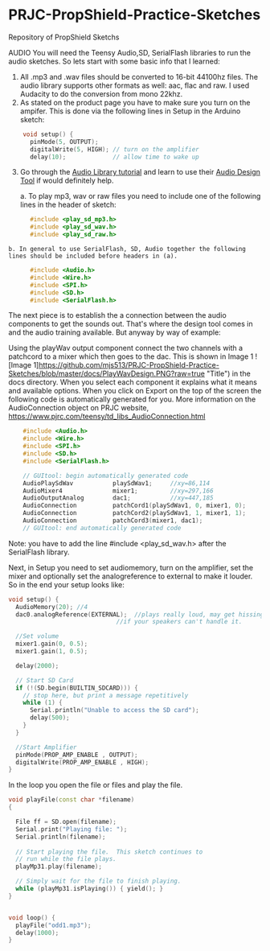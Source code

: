 # PRJC-PropShield-Practice-Sketches
Repository of PropShield Sketchs

AUDIO
You will need the Teensy Audio,SD, SerialFlash libraries to run the audio sketches.  So lets start with some basic info that I learned:

1. All .mp3 and .wav files should be converted to 16-bit 44100hz files.  The audio library supports other formats as well: aac, flac and raw.  I used Audacity to do the conversion from mono 22khz.
2. As stated on the product page you have to make sure you turn on the ampifer.  This is done via the following lines in Setup in the Arduino sketch:
```c++
    void setup() {
      pinMode(5, OUTPUT);
      digitalWrite(5, HIGH); // turn on the amplifier
      delay(10);             // allow time to wake up
```
3. Go through the [Audio Library tutorial](https://www.pjrc.com/teensy/td_libs_Audio.html) and learn to use their [Audio Design Tool](https://www.pjrc.com/teensy/gui/index.html) if would definitely help.

    a.  To play mp3, wav or raw files you need to include one of the following lines in the header of sketch:
```c++
      #include <play_sd_mp3.h>
      #include <play_sd_wav.h>
      #include <play_sd_raw.h>
```
    b. In general to use SerialFlash, SD, Audio together the following lines should be included before headers in (a).
```c++
      #include <Audio.h>
      #include <Wire.h>
      #include <SPI.h>
      #include <SD.h>
      #include <SerialFlash.h>
```

The next piece is to establish the a connection between the audio components to get the sounds out.  That's where the design tool comes in and the audio training available.  But anyway by way of example:

Using the playWav output component connect the two channels with a patchcord to a mixer which then goes to the dac.  This is shown in Image 1 ![Image 1]https://github.com/mjs513/PRJC-PropShield-Practice-Sketches/blob/master/docs/PlayWavDesign.PNG?raw=true "Title") in the docs directory. When you select each component it explains what it means and available options.  When you click on Export on the top of the screen the following code is automatically generated for you.  More information on the AudioConnection object on PRJC website, https://www.pjrc.com/teensy/td_libs_AudioConnection.html
```c++
    #include <Audio.h>
    #include <Wire.h>
    #include <SPI.h>
    #include <SD.h>
    #include <SerialFlash.h>

    // GUItool: begin automatically generated code
    AudioPlaySdWav           playSdWav1;     //xy=86,114
    AudioMixer4              mixer1;         //xy=297,166
    AudioOutputAnalog        dac1;           //xy=447,185
    AudioConnection          patchCord1(playSdWav1, 0, mixer1, 0);
    AudioConnection          patchCord2(playSdWav1, 1, mixer1, 1);
    AudioConnection          patchCord3(mixer1, dac1);
    // GUItool: end automatically generated code
```
Note: you have to add the line #include <play_sd_wav.h> after the SerialFlash library.

Next, in Setup you need to set audiomemory, turn on the amplifier, set the mixer and optionally set the analogreference to external to make it louder.  So in the end your setup looks like:
```c++
void setup() {
  AudioMemory(20); //4
  dac0.analogReference(EXTERNAL);  //plays really loud, may get hissing
                              //if your speakers can't handle it.

  //Set volume
  mixer1.gain(0, 0.5);
  mixer1.gain(1, 0.5);

  delay(2000);

  // Start SD Card
  if (!(SD.begin(BUILTIN_SDCARD))) {
    // stop here, but print a message repetitively
    while (1) {
      Serial.println("Unable to access the SD card");
      delay(500);
    }
  }

  //Start Amplifier
  pinMode(PROP_AMP_ENABLE , OUTPUT);
  digitalWrite(PROP_AMP_ENABLE , HIGH); 
}
```
In the loop you open the file or files and play the file.
```c++
void playFile(const char *filename)
{

  File ff = SD.open(filename);
  Serial.print("Playing file: ");
  Serial.println(filename);  
  
  // Start playing the file.  This sketch continues to
  // run while the file plays.
  playMp31.play(filename);

  // Simply wait for the file to finish playing.
  while (playMp31.isPlaying()) { yield(); }
}


void loop() {
  playFile("odd1.mp3");
  delay(1000);
}

```
